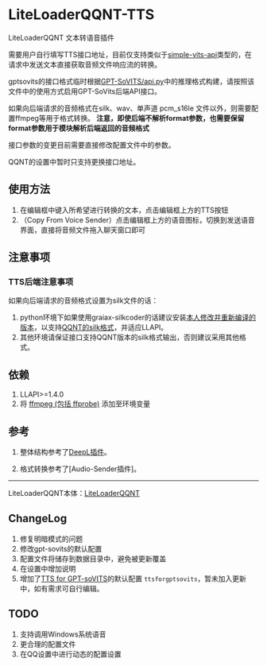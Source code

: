 # LiteLoaderQQNT-TTS

LiteLoaderQQNT 文本转语音插件

需要用户自行填写TTS接口地址，目前仅支持类似于[simple-vits-api](https://github.com/Artrajz/vits-simple-api)类型的，在请求中发送文本直接获取音频文件响应流的转换。

gptsovits的接口格式临时根据[GPT-SoVITS/api.py](https://github.com/RVC-Boss/GPT-SoVITS/blob/main/api.py)中的推理格式构建，请按照该文件中的使用方式启用GPT-SoVits后端API接口。

如果向后端请求的音频格式在silk、wav、单声道 pcm_s16le 文件以外，则需要配置ffmpeg等用于格式转换。
**注意，即使后端不解析format参数，也需要保留format参数用于模块解析后端返回的音频格式**

接口参数的变更目前需要直接修改配置文件中的参数。

QQNT的设置中暂时只支持更换接口地址。

## 使用方法

1. 在编辑框中键入所希望进行转换的文本，点击编辑框上方的TTS按钮
2. （Copy From Voice Sender）点击编辑框上方的语音图标，切换到发送语音界面，直接将音频文件拖入聊天窗口即可

## 注意事项

### TTS后端注意事项

如果向后端请求的音频格式设置为silk文件的话：

1. python环境下如果使用graiax-silkcoder的话建议安装[本人修改并重新编译的版本](https://github.com/lclichen/graiax-silkcoder/releases/tag/0.3.7)，以支持[QQNT的silk格式](https://github.com/kn007/silk-v3-decoder/pull/85)，并适应LLAPI。
2. 其他环境请保证接口支持QQNT版本的silk格式输出，否则建议采用其他格式。

## 依赖

1. LLAPI>=1.4.0
2. 将 [ffmpeg (包括 ffprobe)](https://ffmpeg.org) 添加至环境变量

## 参考

1. 整体结构参考了[DeepL插件](https://github.com/MUKAPP/LiteLoaderQQNT-DeepL/)。

2. 格式转换参考了[Audio-Sender插件]。

****

LiteLoaderQQNT本体：[LiteLoaderQQNT](https://github.com/mo-jinran/LiteLoaderQQNT)

## ChangeLog

1. 修复明暗模式的问题
2. 修改gpt-sovits的默认配置
3. 配置文件将储存到数据目录中，避免被更新覆盖
4. 在设置中增加说明
5. 增加了[TTS for GPT-soVITS](https://www.yuque.com/xter/zibxlp)的默认配置 `ttsforgptsovits`，暂未加入更新中，如有需求可自行编辑。

## TODO

1. 支持调用Windows系统语音
2. 更合理的配置文件
3. 在QQ设置中进行动态的配置设置
